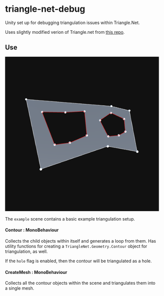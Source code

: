 # triangle-net-debug

Unity set up for debugging triangulation issues within Triangle.Net.

Uses slightly modified verion of Triangle.net from [this repo](https://github.com/akopetsch/triangle-unity).

## Use

![example](./docs/example.png)

The `example` scene contains a basic example triangulation setup.

#### Contour : MonoBehaviour

Collects the child objects within itself and generates a loop from them. Has utility functions for creating a `TriangleNet.Geometry.Contour` object for triangulation, as well.

If the `hole` flag is enabled, then the contour will be triangulated as a hole.

#### CreateMesh : MonoBehaviour

Collects all the contour objects within the scene and triangulates them into a single mesh.
